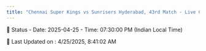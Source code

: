 ```yaml
---
title: "Chennai Super Kings vs Sunrisers Hyderabad, 43rd Match - Live Cricket Score"
---
```


📑 Status - Date: 2025-04-25 - Time: 07:30:00 PM (Indian Local Time)

📝 Last Updated on : 4/25/2025, 8:41:02 AM  

